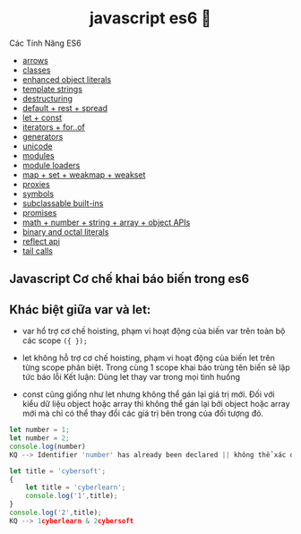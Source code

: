 <h1 align="center">javascript es6 👋</h1>

Các Tính Năng ES6
- [arrows](#arrows)
- [classes](#classes)
- [enhanced object literals](#enhanced-object-literals)
- [template strings](#template-strings)
- [destructuring](#destructuring)
- [default + rest + spread](#default--rest--spread)
- [let + const](#let--const)
- [iterators + for..of](#iterators--forof)
- [generators](#generators)
- [unicode](#unicode)
- [modules](#modules)
- [module loaders](#module-loaders)
- [map + set + weakmap + weakset](#map--set--weakmap--weakset)
- [proxies](#proxies)
- [symbols](#symbols)
- [subclassable built-ins](#subclassable-built-ins)
- [promises](#promises)
- [math + number + string + array + object APIs](#math--number--string--array--object-apis)
- [binary and octal literals](#binary-and-octal-literals)
- [reflect api](#reflect-api)
- [tail calls](#tail-calls)
## Javascript Cơ chế khai báo biến trong es6
## Khác biệt giữa var và let: 
+ var hổ trợ cơ chế hoisting, phạm vi hoạt động của biến var trên toàn bộ các scope `({ });`


+ let không hỗ trợ cơ chế hoisting, phạm vi hoạt động của biến let trên từng scope phân biệt. Trong cùng 1 scope khai báo trùng tên biến sẽ lập tức báo lỗi
Kết luận: Dùng let thay var trong mọi tình huống
+ const cũng giống như let nhưng không thể gán lại giá trị mới. Đối với kiểu dữ liệu object hoặc array thì không thể gán lại bởi object hoặc array mới mà chỉ có thể thay đổi các giá trị bên trong của đối tượng đó.

```javascript
let number = 1;
let number = 2;
console.log(number)
KQ --> Identifier 'number' has already been declared || không thể xác định được number vì đã được khai báo

let title = 'cybersoft';
{
    let title = 'cyberlearn';
    console.log('1',title); 
}
console.log('2',title);
KQ --> 1cyberlearn & 2cybersoft
```
